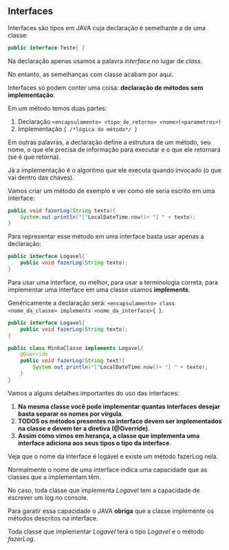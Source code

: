 ## Interfaces

Interfaces são tipos em JAVA cuja declaração é semelhante a de uma classe:

```java 
public interface Teste{ }

```
Na declaração apenas usamos a palavra *interface* no lugar de *class*.

No entanto, as semelhanças com classe acabam por aqui.

Interfaces só podem conter uma coisa: **declaração de métodos sem implementação**.

Em um método temos duas partes:

1. Declaração `<encapsulamento> <tipo_de_retorno> <nome>(<parametros>)`
2. Implementação `{ /*lógica do método*/ }`

Em outras palavras, a declaração define a estrutura de um método, seu nome, o que ele precisa de informação para executar e o que ele retornará (se é que retorna).

Já a implementação é o algoritmo que ele executa quando invocado (o que vai dentro das chaves).

Vamos criar um método de exemplo e ver como ele seria escrito em uma interface:

```java 
public void fazerLog(String texto){
    System.out.println("["LocalDateTime.now()+ "] " + texto);
}
```
Para representar esse método em uma interface basta usar apenas a declaração:

```java 
public interface Logavel{
    public void fazerLog(String texto);
}
```
Para usar uma interface, ou melhor, para usar a terminologia correta, para implementar uma interface em uma classe usamos **implements**.

Genéricamente a declaração será: `<encapsulamento> class <nome_da_classe> implements <nome_da_interface>{ }`.

```java 
public interface Logavel{
    public void fazerLog(String texto);
}

public class MinhaClasse implements Logavel{
    @Override
    public void fazerLog(String text){
        System.out.println("["LocalDateTime.now()+ "] " + texto);
    }
}
```
Vamos a alguns detalhes importantes do uso das interfaces:
1. **Na mesma classe você pode implementar quantas interfaces desejar basta separar os nomes por vírgula**.
2. **TODOS os métodos presentes na interface devem ser implementados na classe e devem ter a diretiva (@Override)**.
3. **Assim como vimos em herança, a classe que implementa uma interface adiciona aos seus tipos o tipo da interface**.

Veja que o nome da interface é logável e existe um método fazerLog nela.

Normalmente o nome de uma interface indica uma capacidade que as classes que a implementam têm.

No caso, toda classe que implementa *Logavel* tem a capacidade de escrever um log no console.

Para garatir essa capacidade o JAVA **obriga** que a classe implemente os métodos descritos na interface.

Toda classe que implementar *Logavel* terá o tipo *Logavel* e o método *fazerLog*.